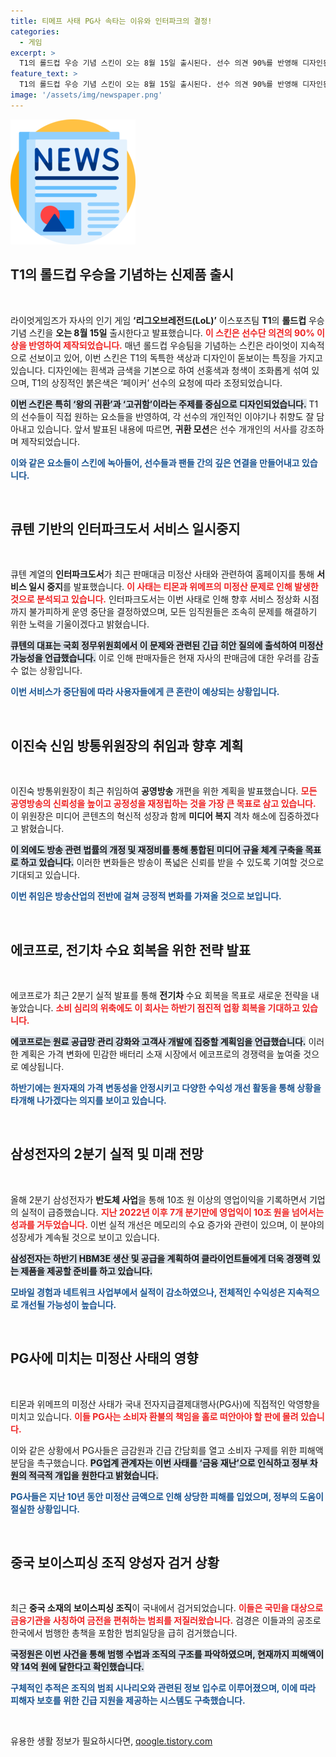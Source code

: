 ```yaml
---
title: 티메프 사태 PG사 속타는 이유와 인터파크의 결정!
categories:
  - 게임
excerpt: >
  T1의 롤드컵 우승 기념 스킨이 오는 8월 15일 출시된다. 선수 의견 90%를 반영해 디자인된 이 스킨은 ‘왕의 귀환’을 주제로 하여, T1을 상징하는 색상으로 화려함을 더할 예정이다.
feature_text: >
  T1의 롤드컵 우승 기념 스킨이 오는 8월 15일 출시된다. 선수 의견 90%를 반영해 디자인된 이 스킨은 ‘왕의 귀환’을 주제로 하여, T1을 상징하는 색상으로 화려함을 더할 예정이다.
image: '/assets/img/newspaper.png'
---
```


<p><img src="/assets/img/newspaper.png" alt="kimp 속보" /></p>

<h2 data-ke-size="size26">T1의 롤드컵 우승을 기념하는 신제품 출시</h2>

<p data-ke-size="size16">&nbsp;</p>

<p>라이엇게임즈가 자사의 인기 게임 <strong>‘리그오브레전드(LoL)’</strong> 이스포츠팀 <strong>T1</strong>의 <strong>롤드컵</strong> 우승 기념 스킨을 <strong>오는 8월 15일</strong> 출시한다고 발표했습니다. <b><span style="color: #ee2323;">이 스킨은 선수단 의견의 90% 이상을 반영하여 제작되었습니다.</span></b> 매년 롤드컵 우승팀을 기념하는 스킨은 라이엇이 지속적으로 선보이고 있어, 이번 스킨은 T1의 독특한 색상과 디자인이 돋보이는 특징을 가지고 있습니다. 디자인에는 흰색과 금색을 기본으로 하여 선홍색과 청색이 조화롭게 섞여 있으며, T1의 상징적인 붉은색은 ‘페이커’ 선수의 요청에 따라 조정되었습니다. </p>

<p><b><span style="background-color: #21538527;">이번 스킨은 특히 ‘왕의 귀환’과 ‘고귀함’이라는 주제를 중심으로 디자인되었습니다.</span></b> T1의 선수들이 직접 원하는 요소들을 반영하여, 각 선수의 개인적인 이야기나 취향도 잘 담아내고 있습니다. 앞서 발표된 내용에 따르면, <strong>귀환 모션</strong>은 선수 개개인의 서사를 강조하며 제작되었습니다. </p>

<p><b><span style="color: #1a5490;">이와 같은 요소들이 스킨에 녹아들어, 선수들과 팬들 간의 깊은 연결을 만들어내고 있습니다.</span></b></p>

<p data-ke-size="size16">&nbsp;</p>

<h2 data-ke-size="size26">큐텐 기반의 인터파크도서 서비스 일시중지</h2>

<p data-ke-size="size16">&nbsp;</p>

<p>큐텐 계열의 <strong>인터파크도서</strong>가 최근 판매대금 미정산 사태와 관련하여 홈페이지를 통해 <strong>서비스 일시 중지</strong>를 발표했습니다. <b><span style="color: #ee2323;">이 사태는 티몬과 위메프의 미정산 문제로 인해 발생한 것으로 분석되고 있습니다.</span></b> 인터파크도서는 이번 사태로 인해 향후 서비스 정상화 시점까지 불가피하게 운영 중단을 결정하였으며, 모든 임직원들은 조속히 문제를 해결하기 위한 노력을 기울이겠다고 밝혔습니다. </p>

<p><b><span style="background-color: #21538527;">큐텐의 대표는 국회 정무위원회에서 이 문제와 관련된 긴급 히안 질의에 출석하여 미정산 가능성을 언급했습니다.</span></b> 이로 인해 판매자들은 현재 자사의 판매금에 대한 우려를 감출 수 없는 상황입니다. </p>

<p><b><span style="color: #1a5490;">이번 서비스가 중단됨에 따라 사용자들에게 큰 혼란이 예상되는 상황입니다.</span></b></p>

<p data-ke-size="size16">&nbsp;</p>

<h2 data-ke-size="size26">이진숙 신임 방통위원장의 취임과 향후 계획</h2>

<p data-ke-size="size16">&nbsp;</p>

<p>이진숙 방통위원장이 최근 취임하여 <strong>공영방송</strong> 개편을 위한 계획을 발표했습니다. <b><span style="color: #ee2323;">모든 공영방송의 신뢰성을 높이고 공정성을 재정립하는 것을 가장 큰 목표로 삼고 있습니다.</span></b> 이 위원장은 미디어 콘텐츠의 혁신적 성장과 함께 <strong>미디어 복지</strong> 격차 해소에 집중하겠다고 밝혔습니다. </p>

<p><b><span style="background-color: #21538527;">이 외에도 방송 관련 법률의 개정 및 재정비를 통해 통합된 미디어 규율 체계 구축을 목표로 하고 있습니다.</span></b> 이러한 변화들은 방송이 폭넓은 신뢰를 받을 수 있도록 기여할 것으로 기대되고 있습니다. </p>

<p><b><span style="color: #1a5490;">이번 취임은 방송산업의 전반에 걸쳐 긍정적 변화를 가져올 것으로 보입니다.</span></b></p>

<p data-ke-size="size16">&nbsp;</p>

<h2 data-ke-size="size26">에코프로, 전기차 수요 회복을 위한 전략 발표</h2>

<p data-ke-size="size16">&nbsp;</p>

<p>에코프로가 최근 2분기 실적 발표를 통해 <strong>전기차</strong> 수요 회복을 목표로 새로운 전략을 내놓았습니다. <b><span style="color: #ee2323;">소비 심리의 위축에도 이 회사는 하반기 점진적 업황 회복을 기대하고 있습니다.</span></b> </p>

<p><b><span style="background-color: #21538527;">에코프로는 원료 공급망 관리 강화와 고객사 개발에 집중할 계획임을 언급했습니다.</span></b> 이러한 계획은 가격 변화에 민감한 배터리 소재 시장에서 에코프로의 경쟁력을 높여줄 것으로 예상됩니다. </p>

<p><b><span style="color: #1a5490;">하반기에는 원자재의 가격 변동성을 안정시키고 다양한 수익성 개선 활동을 통해 상황을 타개해 나가겠다는 의지를 보이고 있습니다.</span></b></p>

<p data-ke-size="size16">&nbsp;</p>

<h2 data-ke-size="size26">삼성전자의 2분기 실적 및 미래 전망</h2>

<p data-ke-size="size16">&nbsp;</p>

<p>올해 2분기 삼성전자가 <strong>반도체 사업</strong>을 통해 10조 원 이상의 영업이익을 기록하면서 기업의 실적이 급증했습니다. <b><span style="color: #ee2323;">지난 2022년 이후 7개 분기만에 영업익이 10조 원을 넘어서는 성과를 거두었습니다.</span></b> 이번 실적 개선은 메모리의 수요 증가와 관련이 있으며, 이 분야의 성장세가 계속될 것으로 보이고 있습니다. </p>

<p><b><span style="background-color: #21538527;">삼성전자는 하반기 <strong>HBM3E</strong> 생산 및 공급을 계획하여 클라이언트들에게 더욱 경쟁력 있는 제품을 제공할 준비를 하고 있습니다.</span></b> </p>

<p><b><span style="color: #1a5490;">모바일 경험과 네트워크 사업부에서 실적이 감소하였으나, 전체적인 수익성은 지속적으로 개선될 가능성이 높습니다.</span></b> </p>

<p data-ke-size="size16">&nbsp;</p>

<h2 data-ke-size="size26">PG사에 미치는 미정산 사태의 영향</h2>

<p data-ke-size="size16">&nbsp;</p>

<p>티몬과 위메프의 미정산 사태가 국내 전자지급결제대행사(PG사)에 직접적인 악영향을 미치고 있습니다. <b><span style="color: #ee2323;">이들 PG사는 소비자 환불의 책임을 홀로 떠안아야 할 판에 몰려 있습니다.</span></b> </p>

<p>이와 같은 상황에서 PG사들은 금감원과 긴급 간담회를 열고 소비자 구제를 위한 피해액 분담을 촉구했습니다. <b><span style="background-color: #21538527;">PG업계 관계자는 이번 사태를 ‘금융 재난’으로 인식하고 정부 차원의 적극적 개입을 원한다고 밝혔습니다.</span></b> </p>

<p><b><span style="color: #1a5490;">PG사들은 지난 10년 동안 미정산 금액으로 인해 상당한 피해를 입었으며, 정부의 도움이 절실한 상황입니다.</span></b></p>

<p data-ke-size="size16">&nbsp;</p>

<h2 data-ke-size="size26">중국 보이스피싱 조직 양성자 검거 상황</h2>

<p data-ke-size="size16">&nbsp;</p>

<p>최근 <strong>중국 소재의 보이스피싱 조직</strong>이 국내에서 검거되었습니다. <b><span style="color: #ee2323;">이들은 국민을 대상으로 금융기관을 사칭하여 금전을 편취하는 범죄를 저질러왔습니다.</span></b> 검경은 이들과의 공조로 한국에서 범행한 총책을 포함한 범죄일당을 급히 검거했습니다. </p>

<p><b><span style="background-color: #21538527;">국정원은 이번 사건을 통해 범행 수법과 조직의 구조를 파악하였으며, 현재까지 피해액이 약 14억 원에 달한다고 확인했습니다.</span></b> </p>

<p><b><span style="color: #1a5490;">구체적인 추적은 조직의 범죄 시나리오와 관련된 정보 입수로 이루어졌으며, 이에 따라 피해자 보호를 위한 긴급 지원을 제공하는 시스템도 구축했습니다.</span></b> </p>

<p data-ke-size="size16">&nbsp;</p>
유용한 생활 정보가 필요하시다면, <a href="https://qoogle.tistory.com" rel="dofollow">qoogle.tistory.com</a>


